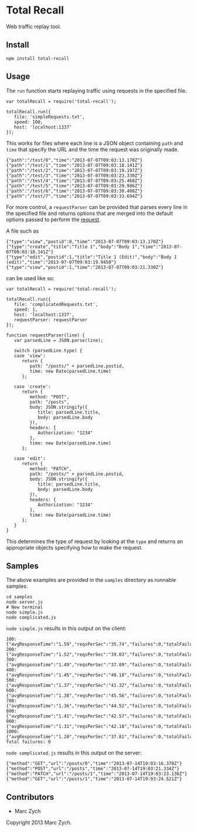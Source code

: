 Total Recall
===========

Web traffic replay tool.

Install
-------

`npm install total-recall`

Usage
-----

The `run` function starts replaying traffic using requests in the specified
file.

    var totalRecall = require('total-recall');

    totalRecall.run({
       file: 'simpleRequests.txt',
       speed: 100,
       host: 'localhost:1337'
    });

This works for files where each line is a JSON object containing `path` and
`time` that specify the URL and the time the request was originally made.

    {"path":"/test/0","time":"2013-07-07T09:03:13.170Z"}
    {"path":"/test/1","time":"2013-07-07T09:03:18.141Z"}
    {"path":"/test/2","time":"2013-07-07T09:03:19.197Z"}
    {"path":"/test/3","time":"2013-07-07T09:03:23.330Z"}
    {"path":"/test/4","time":"2013-07-07T09:03:25.468Z"}
    {"path":"/test/5","time":"2013-07-07T09:03:29.986Z"}
    {"path":"/test/6","time":"2013-07-07T09:03:30.408Z"}
    {"path":"/test/7","time":"2013-07-07T09:03:33.694Z"}

For more control, a `requestParser` can be provided that parses every line in
the specified file and returns options that are merged into the default
options passed to perform the [request](https://github.com/mikeal/request).

A file such as

    {"type":"view","postid":0,"time":"2013-07-07T09:03:13.170Z"}
    {"type":"create","title":"Title 1","body":"Body 1","time":"2013-07-07T09:03:18.141Z"}
    {"type":"edit","postid":1,"title":"Title 1 (Edit)","body":"Body 1 (edit)","time":"2013-07-07T09:03:19.9450"}
    {"type":"view","postid":1,"time":"2013-07-07T09:03:21.330Z"}

can be used like so:

    var totalRecall = require('total-recall');

    totalRecall.run({
       file: 'complicatedRequests.txt',
       speed: 1,
       host: 'localhost:1337',
       requestParser: requestParser
    });

    function requestParser(line) {
       var parsedLine = JSON.parse(line);

       switch (parsedLine.type) {
       case 'view':
          return {
             path: "/posts/" + parsedLine.postid,
             time: new Date(parsedLine.time)
          };

       case 'create':
          return {
             method: "POST",
             path: "/posts",
             body: JSON.stringify({
                title: parsedLine.title,
                body: parsedLine.body
             }),
             headers: {
                Authorization: "1234"
             },
             time: new Date(parsedLine.time)
          };

       case 'edit':
          return {
             method: "PATCH",
             path: "/posts/" + parsedLine.postid,
             body: JSON.stringify({
                title: parsedLine.title,
                body: parsedLine.body
             }),
             headers: {
                Authorization: "1234"
             },
             time: new Date(parsedLine.time)
          };
       }
    }

This determines the type of request by looking at the `type` and returns an
appropriate objects specifying how to make the request.

Samples
-------

The above examples are provided in the `samples` directory as runnable samples.

    cd samples
    node server.js
    # New terminal
    node simple.js
    node complicated.js

`node simple.js` results in this output on the client:

    100: {"avgResponseTime":"1.59","reqsPerSec":"35.74","failures":0,"totalFailures":0}
    200: {"avgResponseTime":"1.52","reqsPerSec":"39.03","failures":0,"totalFailures":0}
    300: {"avgResponseTime":"1.49","reqsPerSec":"37.89","failures":0,"totalFailures":0}
    400: {"avgResponseTime":"1.45","reqsPerSec":"40.18","failures":0,"totalFailures":0}
    500: {"avgResponseTime":"1.37","reqsPerSec":"41.32","failures":0,"totalFailures":0}
    600: {"avgResponseTime":"1.38","reqsPerSec":"45.56","failures":0,"totalFailures":0}
    700: {"avgResponseTime":"1.36","reqsPerSec":"44.52","failures":0,"totalFailures":0}
    800: {"avgResponseTime":"1.41","reqsPerSec":"42.57","failures":0,"totalFailures":0}
    900: {"avgResponseTime":"1.31","reqsPerSec":"42.18","failures":0,"totalFailures":0}
    1000: {"avgResponseTime":"1.20","reqsPerSec":"37.81","failures":0,"totalFailures":0}
    Total failures: 0

`node complicated.js` results in this output on the server:

    {"method":"GET","url":"/posts/0","time":"2013-07-14T19:03:16.370Z"}
    {"method":"POST","url":"/posts","time":"2013-07-14T19:03:21.334Z"}
    {"method":"PATCH","url":"/posts/1","time":"2013-07-14T19:03:23.136Z"}
    {"method":"GET","url":"/posts/1","time":"2013-07-14T19:03:24.521Z"}


Contributors
------------

* Marc Zych

Copyright 2013 Marc Zych.
